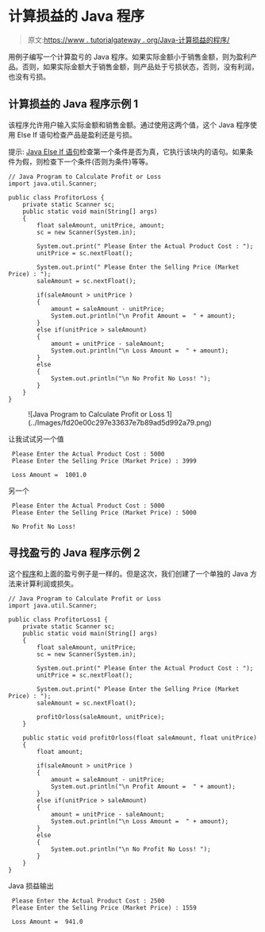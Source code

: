# 计算损益的 Java 程序

> 原文:[https://www . tutorialgateway . org/Java-计算损益的程序/](https://www.tutorialgateway.org/java-program-to-calculate-profit-or-loss/)

用例子编写一个计算盈亏的 Java 程序。如果实际金额小于销售金额，则为盈利产品。否则，如果实际金额大于销售金额，则产品处于亏损状态，否则，没有利润，也没有亏损。

## 计算损益的 Java 程序示例 1

该程序允许用户输入实际金额和销售金额。通过使用这两个值，这个 Java 程序使用 Else If 语句检查产品是盈利还是亏损。

提示: [Java Else If 语句](https://www.tutorialgateway.org/java-else-if-statement/)检查第一个条件是否为真，它执行该块内的语句。如果条件为假，则检查下一个条件(否则为条件)等等。

```
// Java Program to Calculate Profit or Loss
import java.util.Scanner;

public class ProfitorLoss {
	private static Scanner sc;
	public static void main(String[] args) 
	{
		float saleAmount, unitPrice, amount;
		sc = new Scanner(System.in);

		System.out.print(" Please Enter the Actual Product Cost : ");
		unitPrice = sc.nextFloat();	

		System.out.print(" Please Enter the Selling Price (Market Price) : ");
		saleAmount = sc.nextFloat();

		if(saleAmount > unitPrice )
		{
			amount = saleAmount - unitPrice;
			System.out.println("\n Profit Amount =  " + amount);
		}
		else if(unitPrice > saleAmount)
		{
			amount = unitPrice - saleAmount;
			System.out.println("\n Loss Amount =  " + amount);
		}
		else
		{
			System.out.println("\n No Profit No Loss! ");
		}
	}
}
```

<figure class="wp-block-image">![Java Program to Calculate Profit or Loss 1](../Images/fd20e00c297e33637e7b89ad5d992a79.png)</figure>

让我试试另一个值

```
 Please Enter the Actual Product Cost : 5000
 Please Enter the Selling Price (Market Price) : 3999

 Loss Amount =  1001.0
```

另一个

```
 Please Enter the Actual Product Cost : 5000
 Please Enter the Selling Price (Market Price) : 5000

 No Profit No Loss! 
```

## 寻找盈亏的 Java 程序示例 2

这个[程序](https://www.tutorialgateway.org/learn-java-programs/)和上面的盈亏例子是一样的。但是这次，我们创建了一个单独的 Java 方法来计算利润或损失。

```
// Java Program to Calculate Profit or Loss
import java.util.Scanner;

public class ProfitorLoss1 {
	private static Scanner sc;
	public static void main(String[] args) 
	{
		float saleAmount, unitPrice;
		sc = new Scanner(System.in);

		System.out.print(" Please Enter the Actual Product Cost : ");
		unitPrice = sc.nextFloat();	

		System.out.print(" Please Enter the Selling Price (Market Price) : ");
		saleAmount = sc.nextFloat();

		profitOrloss(saleAmount, unitPrice);
	}

	public static void profitOrloss(float saleAmount, float unitPrice)
	{
		float amount;

		if(saleAmount > unitPrice )
		{
			amount = saleAmount - unitPrice;
			System.out.println("\n Profit Amount =  " + amount);
		}
		else if(unitPrice > saleAmount)
		{
			amount = unitPrice - saleAmount;
			System.out.println("\n Loss Amount =  " + amount);
		}
		else
		{
			System.out.println("\n No Profit No Loss! ");
		}	
	}
}
```

Java 损益输出

```
 Please Enter the Actual Product Cost : 2500
 Please Enter the Selling Price (Market Price) : 1559

 Loss Amount =  941.0
```
